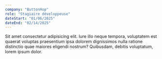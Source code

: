 ```yaml
---
company: "ButtonHop"
role: "Stagiaire développeuse"
dateStart: "01/06/2025"
dateEnd: "02/14/2025"
---
```


Sit amet consectetur adipisicing elit. Iure illo neque tempora, voluptatem est quaerat voluptas praesentium ipsa dolorem dignissimos nulla ratione distinctio quae maiores eligendi nostrum? Quibusdam, debitis voluptatum, lorem ipsum dolor.